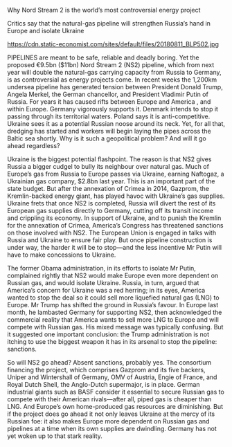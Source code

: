 Why Nord Stream 2 is the world’s most controversial energy project

Critics say that the natural-gas pipeline will strengthen Russia’s hand in Europe and isolate Ukraine

https://cdn.static-economist.com/sites/default/files/20180811_BLP502.jpg

PIPELINES are meant to be safe, reliable and deadly boring. Yet the proposed €9.5bn ($11bn) Nord Stream 2 (NS2) pipeline, which from next year will double the natural-gas carrying capacity from Russia to Germany, is as controversial as energy projects come. In recent weeks the 1,200km undersea pipeline has generated tension between President Donald Trump, Angela Merkel, the German chancellor, and President Vladimir Putin of Russia. For years it has  caused rifts between Europe and   America , and within Europe. Germany vigorously supports it. Denmark intends to stop it passing through its territorial waters. Poland says it is anti-competitive. Ukraine sees it as a potential Russian noose around its neck. Yet, for all that, dredging has started and workers will begin laying the pipes across the Baltic sea shortly. Why is it such a geopolitical problem? And will it go ahead regardless?

Ukraine is the biggest potential flashpoint. The reason is that NS2  gives Russia a bigger cudgel to bully its neighbour  over natural gas. Much of Europe’s gas from Russia to Europe passes via Ukraine, earning Naftogaz, a Ukrainian gas company, $2.8bn last year. This is an important part of the state budget. But after the annexation of Crimea in 2014, Gazprom, the Kremlin-backed energy giant, has played havoc with Ukraine’s gas supplies. Ukraine frets that once NS2 is completed, Russia will divert the rest of its European gas supplies directly to Germany, cutting off its transit income and crippling its economy. In support of Ukraine, and to punish the Kremlin for the annexation of Crimea, America’s Congress has threatened sanctions on those involved with NS2. The European Union is engaged in talks with Russia and Ukraine to ensure fair play. But once pipeline construction is under way, the harder it will be to stop—and the less incentive Mr Putin will have to make concessions to Ukraine.

The former Obama administration, in its efforts to isolate Mr Putin, complained rightly that NS2 would make Europe even more dependent on Russian gas, and would isolate Ukraine. Russia, in turn, argued that America’s concern for Ukraine was a red herring; in its eyes, America wanted to stop the deal so it could sell more liquefied natural gas (LNG) to Europe. Mr Trump has shifted the ground in Russia’s favour. In Europe last month, he lambasted Germany for supporting NS2, then acknowledged the commercial reality that America wants to sell more LNG to Europe and will compete with Russian gas. His mixed message was typically confusing. But it suggested one important conclusion: the Trump administration is not itching to use the biggest weapon it has in its arsenal to stop the pipeline: sanctions.  

So will NS2 go ahead? Absent sanctions, probably yes. The consortium financing the project, which comprises Gazprom and its five backers, Uniper and Wintershall of Germany, OMV of Austria, Engie of France, and Royal Dutch Shell, the Anglo-Dutch supermajor, is in place. German industrial giants such as BASF consider it essential to secure Russian gas to compete with their American rivals—after all, piped gas is cheaper than LNG. And Europe’s own home-produced gas resources are diminishing. But if the project does go ahead it not only leaves Ukraine at the mercy of its Russian foe: it also makes Europe more dependent on Russian gas and pipelines at a time when its own supplies are dwindling. Germany has not yet woken up to that stark reality.